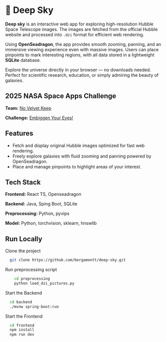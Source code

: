 
# 🌌 Deep Sky

**Deep sky** is an interactive web app for exploring high-resolution Hubble Space Telescope images.
The images are fetched from the official Hubble website and processed into `.dzi` format for efficient web rendering.

Using **OpenSeadragon**, the app provides smooth zooming, panning, and an immersive viewing experience even with massive images.
Users can place pinpoints to mark interesting regions, with all data stored in a lightweight **SQLite** database.

Explore the universe directly in your browser — no downloads needed.
Perfect for scientific research, education, or simply admiring the beauty of galaxies.


## 2025 NASA Space Apps Challenge

**Team:** [No Velvet Keep](https://www.spaceappschallenge.org/2025/find-a-team/no-velvet-keep/)

**Challenge:** [Embiggen Your Eyes!](https://www.spaceappschallenge.org/2025/challenges/embiggen-your-eyes/)

## Features

- Fetch and display original Hubble images optimized for fast web rendering.
- Freely explore galaxies with fluid zooming and panning powered by OpenSeadragon.
- Place and manage pinpoints to highlight areas of your interest.



## Tech Stack

**Frontend:** React TS, Openseadragon

**Backend:** Java, Sping Boot, SQLite

**Preprocessing:** Python, pyvips

**Model:** Python, torchvision, sklearn, hnswlib


## Run Locally

Clone the project

```bash
  git clone https://github.com/bergamontt/deep-sky.git
```

Run preprocessing script
```bash
    cd preprocessing
    python load_dzi_pictures.py
```

Start the Backend

```bash
  cd backend
  ./mvnw spring-boot:run
```

Start the Frontend

```bash
  cd frontend
  npm install
  npm run dev
```

